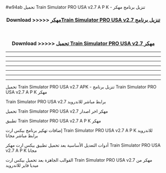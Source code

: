 #w94ab تحميل Train Simulator PRO USA v2.7 A P K - تنزيل برنامج مهكر



<div align="center">
<h3>Download >>>>> <a href="https://runaway1.web.app/?sq=Train Simulator PRO USA v2.7">مهكرTrain Simulator PRO USA v2.7 تنزيل برنامج</a></h3><br>

<h3>Download >>>>> <a href="https://runaway1.web.app/?sq=Train Simulator PRO USA v2.7">تحميل Train Simulator PRO USA v2.7 مهكر</a></h3>
</div>


----------------------------------------------------------

----------------------------------------------------------

----------------------------------------------------------

----------------------------------------------------------

----------------------------------------------------------

----------------------------------------------------------

----------------------------------------------------------

تحميل Train Simulator PRO USA v2.7 APK - تنزيل برنامج Train Simulator PRO USA v2.7 A P K مهكر

Train Simulator PRO USA v2.7 برابط مباشر للاندرويد

تحميل Train Simulator PRO USA v2.7 مهكر اخر اصدار

تطبيق Train Simulator PRO USA v2.7 A P K مهكر

إضافات تهكير برنامج بيكس ارت Train Simulator PRO USA v2.7 A P K للاندرويد برابط مباشر مجانا

أدوات التعديل الأساسية بعد تحميل تطبيق بيكس ارت مهكر Train Simulator PRO USA v2.7 A P K مجانا

القوالب الجاهزة بعد تحميل بيكس ارت Train Simulator PRO USA v2.7 مهكر من ميديا فاير للاندرويد


